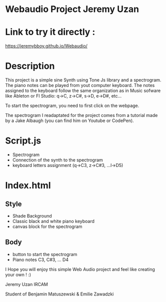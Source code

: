 # Webaudio Project Jeremy Uzan


# Link to try it directly : 
https://jeremybboy.github.io/Webaudio/


# Description

This project is a simple sine Synth using Tone Js library and a spectrogram. The piano notes can be played from yout computer keyboard. The notes assigned to the keyboard follow the same organization as in Music sofware like Ableton or Fl Studio: q->C, z->C#, s->D, e->D#, etc...

To start the spectrogram, you need to first click on the webpage. 

The spectrogram I readaptated for the project comes from a tutorial made by a Jake Albaugh (you can find him on Youtube or CodePen).

# Script.js
- Spectrogram
- Connection of the synth to the spectrogram 
- keyboard letters assignment (q->C3, z->C#3, ...l->D5)

# Index.html
## Style
- Shade Background
- Classic black and white piano keyboard
- canvas block for the spectrogram
## Body
- button to start the spectrogram 
- Piano notes C3, C#3, ... D4



I Hope you will enjoy this simple Web Audio project and feel like creating your own ! :) 


Jeremy Uzan 
IRCAM 

Student of Benjamin Matuszewski & Emilie Zawadzki

